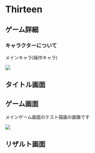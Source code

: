 # Thirteen

## ゲーム詳細

### キャラクターについて

メインキャラ(操作キャラ)  

![](https://github.com/hiroto1130/image_preservation/blob/master/Thirteen/MainChra.png?raw=true)


## タイトル画面

## ゲーム画面

メインゲーム画面のテスト描画の画像です

![](https://github.com/hiroto1130/image_preservation/blob/master/Thirteen/ThirteenGameScene.png?raw=true)

## リザルト画面
